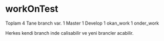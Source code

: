 # workOnTest
Toplam 4 Tane branch var.
1 Master
1 Develop
1 okan_work
1 onder_work

Herkes kendi branch inde calisabilir ve yeni brancler acabilir. 

